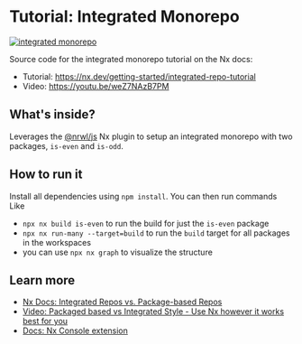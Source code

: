 # Tutorial: Integrated Monorepo

[![integrated monorepo](https://img.shields.io/static/v1?label=monorepo%20type&message=integrated&color=blue)](https://nx.dev/concepts/integrated-vs-package-based#integrated-repos)

Source code for the integrated monorepo tutorial on the Nx docs:

- Tutorial: https://nx.dev/getting-started/integrated-repo-tutorial
- Video: https://youtu.be/weZ7NAzB7PM

## What's inside?

Leverages the [@nrwl/js](https://nx.dev/packages/js) Nx plugin to setup an integrated monorepo with two packages, `is-even` and `is-odd`.

## How to run it

Install all dependencies using `npm install`. You can then run commands Like

- `npx nx build is-even` to run the build for just the `is-even` package
- `npx nx run-many --target=build` to run the `build` target for all packages in the workspaces
- you can use `npx nx graph` to visualize the structure

## Learn more

- [Nx Docs: Integrated Repos vs. Package-based Repos](https://nx.dev/concepts/integrated-vs-package-based)
- [Video: Packaged based vs Integrated Style - Use Nx however it works best for you](https://youtu.be/ArmERpNvC8Y)
- [Docs: Nx Console extension](https://nx.dev/core-features/integrate-with-editors)
